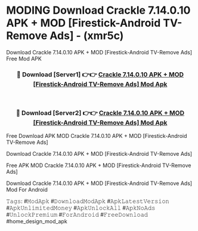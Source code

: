 # MODING Download Crackle 7.14.0.10 APK + MOD [Firestick-Android TV-Remove Ads] - (xmr5c)
Download Crackle 7.14.0.10 APK + MOD [Firestick-Android TV-Remove Ads] Free Mod APK

<div align="center">
<h3>🔴 Download [Server1] 👉👉 <a href="https://apk-comot.site?title=Crackle_7.14.0.10_APK_+_MOD_[Firestick-Android_TV-Remove_Ads]">Crackle 7.14.0.10 APK + MOD [Firestick-Android TV-Remove Ads] Mod Apk</a></h3><br>

<h3>🔴 Download [Server2] 👉👉 <a href="https://apk-comot.site?title=Crackle_7.14.0.10_APK_+_MOD_[Firestick-Android_TV-Remove_Ads]">Crackle 7.14.0.10 APK + MOD [Firestick-Android TV-Remove Ads] Mod Apk</a></h3>
</div>


Free Download APK MOD Crackle 7.14.0.10 APK + MOD [Firestick-Android TV-Remove Ads]

Download Crackle 7.14.0.10 APK + MOD [Firestick-Android TV-Remove Ads] 

Free APK MOD Crackle 7.14.0.10 APK + MOD [Firestick-Android TV-Remove Ads] 

Download Crackle 7.14.0.10 APK + MOD [Firestick-Android TV-Remove Ads] Mod For Android

𝚃𝚊𝚐𝚜: #𝙼𝚘𝚍𝙰𝚙𝚔 #𝙳𝚘𝚠𝚗𝚕𝚘𝚊𝚍𝙼𝚘𝚍𝙰𝚙𝚔 #𝙰𝚙𝚔𝙻𝚊𝚝𝚎𝚜𝚝𝚅𝚎𝚛𝚜𝚒𝚘𝚗 #𝙰𝚙𝚔𝚄𝚗𝚕𝚒𝚖𝚒𝚝𝚎𝚍𝙼𝚘𝚗𝚎𝚢 #𝙰𝚙𝚔𝚄𝚗𝚕𝚘𝚌𝚔𝙰𝚕𝚕 #𝙰𝚙𝚔𝙽𝚘𝙰𝚍𝚜 #𝚄𝚗𝚕𝚘𝚌𝚔𝙿𝚛𝚎𝚖𝚒𝚞𝚖 #𝙵𝚘𝚛𝙰𝚗𝚍𝚛𝚘𝚒𝚍 #𝙵𝚛𝚎𝚎𝙳𝚘𝚠𝚗𝚕𝚘𝚊𝚍 #home_design_mod_apk